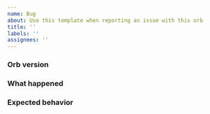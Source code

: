 ```yaml
---
name: Bug
about: Use this template when reporting an issue with this orb
title: ''
labels: ''
assignees: ''
---
```


### Orb version

<!---
  e.g., 1.0.0
  find this information in your config.yml file;
  if the version is @volatile, check the top of your CircleCI-generated,
  expanded configuration file, viewable from the "Configuration" tab of
  any job page, for the orb's specific semantic version number
-->

### What happened

<!---
  please include any relevant links to CircleCI workflows or jobs
  where you saw this behavior
-->

### Expected behavior

<!--- what should happen, ideally? -->
